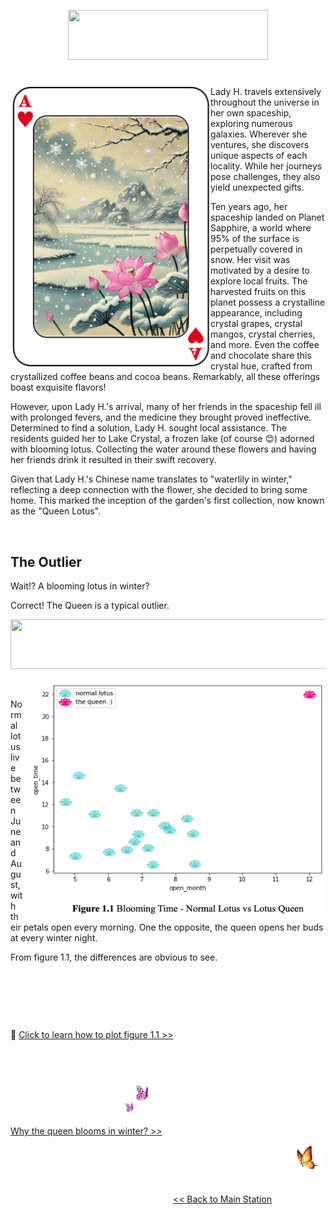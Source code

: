 <p align="center">
<img src="https://github.com/lady-h-world/My_Garden/blob/main/images/Lotus_Queen_images/quee_title_v2.png" width="320" height="80" />
</p>

#

<p>
<img align="left" src="https://github.com/lady-h-world/My_Garden/blob/main/images/Lotus_Queen_images/lotus_queen.png" width="320" height="450" />

Lady H. travels extensively throughout the universe in her own spaceship, exploring numerous galaxies. Wherever she ventures, she discovers unique aspects of each locality. While her journeys pose challenges, they also yield unexpected gifts.

Ten years ago, her spaceship landed on Planet Sapphire, a world where 95% of the surface is perpetually covered in snow. Her visit was motivated by a desire to explore local fruits. The harvested fruits on this planet possess a crystalline appearance, including crystal grapes, crystal mangos, crystal cherries, and more. Even the coffee and chocolate share this crystal hue, crafted from crystallized coffee beans and cocoa beans. Remarkably, all these offerings boast exquisite flavors!

However, upon Lady H.'s arrival, many of her friends in the spaceship fell ill with prolonged fevers, and the medicine they brought proved ineffective. Determined to find a solution, Lady H. sought local assistance. The residents guided her to Lake Crystal, a frozen lake (of course 😊) adorned with blooming lotus. Collecting the water around these flowers and having her friends drink it resulted in their swift recovery.
  
Given that Lady H.'s Chinese name translates to "waterlily in winter," reflecting a deep connection with the flower, she decided to bring some home. This marked the inception of the garden's first collection, now known as the "Queen Lotus".

</p>
<p>&nbsp;</p>


## The Outlier

Wait!? A blooming lotus in winter? 

Correct! The Queen is a typical outlier.

<p align="left">
<img src="https://github.com/lady-h-world/My_Garden/blob/main/images/notes/outlier.png" width="766" height="79" />
</p>

<p>
<img align="right" src="https://github.com/lady-h-world/My_Garden/blob/main/images/Lotus_Queen_images/lotus_plot.png" width="484" height="381" />
<p>&nbsp;</p>

Normal lotus live between June and August, with their petals open every morning. One the opposite, the queen opens her buds at every winter night.

From figure 1.1, the differences are obvious to see.

<p>&nbsp;</p>
<p>&nbsp;</p>
<p>&nbsp;</p>

🌻 [Click to learn how to plot figure 1.1 >>][2]

</p>
<p>&nbsp;</p>

#
<p align="left">
  &nbsp;&nbsp;&nbsp;&nbsp;&nbsp;&nbsp;&nbsp;&nbsp;&nbsp;&nbsp;&nbsp;&nbsp;&nbsp;&nbsp;&nbsp;&nbsp;&nbsp;&nbsp;&nbsp;&nbsp;&nbsp;&nbsp;&nbsp;&nbsp;&nbsp;&nbsp;
<img src="https://github.com/lady-h-world/My_Garden/blob/main/images/follow_us.png" width="120" height="50" />
</p>

[Why the queen blooms in winter? >>][1]

<p align="right">
<img src="https://github.com/lady-h-world/My_Garden/blob/main/images/going_back.png" width="60" height="44" />
</p>

&nbsp;&nbsp;&nbsp;&nbsp;&nbsp;&nbsp;&nbsp;&nbsp;&nbsp;&nbsp;&nbsp;&nbsp;&nbsp;&nbsp;&nbsp;&nbsp;&nbsp;&nbsp;&nbsp;&nbsp;&nbsp;&nbsp;&nbsp;&nbsp;&nbsp;&nbsp;&nbsp;&nbsp;&nbsp;&nbsp;&nbsp;&nbsp;&nbsp;&nbsp;&nbsp;&nbsp;&nbsp;&nbsp;&nbsp;&nbsp;&nbsp;&nbsp;&nbsp;&nbsp;&nbsp;&nbsp;&nbsp;&nbsp;&nbsp;&nbsp;&nbsp;&nbsp;&nbsp;&nbsp;&nbsp;&nbsp;&nbsp;&nbsp;&nbsp;&nbsp;&nbsp;&nbsp;&nbsp;&nbsp;&nbsp;&nbsp;&nbsp;&nbsp;&nbsp;&nbsp;&nbsp;&nbsp;&nbsp;&nbsp;&nbsp;&nbsp;&nbsp;&nbsp;&nbsp;&nbsp;&nbsp;&nbsp;&nbsp;&nbsp;&nbsp;&nbsp;&nbsp;&nbsp;&nbsp;&nbsp;&nbsp;&nbsp;&nbsp;&nbsp;&nbsp;&nbsp;&nbsp;&nbsp;&nbsp;&nbsp;&nbsp;&nbsp;&nbsp;&nbsp;&nbsp;&nbsp;&nbsp;&nbsp;&nbsp;&nbsp;&nbsp;&nbsp;&nbsp;&nbsp;&nbsp;&nbsp;&nbsp;&nbsp;&nbsp;&nbsp;&nbsp;&nbsp;&nbsp;&nbsp;&nbsp;&nbsp;&nbsp;&nbsp;&nbsp;&nbsp;&nbsp;&nbsp;&nbsp;&nbsp;&nbsp;&nbsp;&nbsp;&nbsp;&nbsp;&nbsp;&nbsp;&nbsp;&nbsp;&nbsp;&nbsp;&nbsp;&nbsp;&nbsp;&nbsp;&nbsp;&nbsp;&nbsp;&nbsp;&nbsp;&nbsp;&nbsp;&nbsp;&nbsp;&nbsp;&nbsp;&nbsp;&nbsp;&nbsp;&nbsp;&nbsp;&nbsp;&nbsp;&nbsp;&nbsp;&nbsp;&nbsp;&nbsp;&nbsp;&nbsp;&nbsp;&nbsp;&nbsp;&nbsp;&nbsp;&nbsp;&nbsp;&nbsp;&nbsp;&nbsp;&nbsp;&nbsp;&nbsp;&nbsp;&nbsp;&nbsp;&nbsp;&nbsp;&nbsp;&nbsp;[<< Back to Main Station][3]

[1]:https://github.com/lady-h-world/My_Garden/blob/main/reading_pages/The%20Queen/param_tuning_1.md
[2]:https://github.com/lady-h-world/My_Garden/blob/main/code/queen_lotus/lotus_queen.ipynb
[3]:https://github.com/lady-h-world/My_Garden/blob/main/reading_pages/tour_guide.md#main-station-


